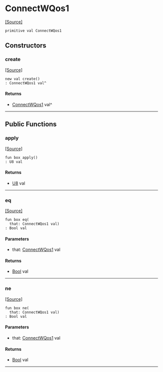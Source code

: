 # ConnectWQos1
<span class="source-link">[[Source]](src/mqtt-connector/connectCodes.md#L-0-7)</span>
```pony
primitive val ConnectWQos1
```

## Constructors

### create
<span class="source-link">[[Source]](src/mqtt-connector/connectCodes.md#L-0-7)</span>


```pony
new val create()
: ConnectWQos1 val^
```

#### Returns

* [ConnectWQos1](mqtt-connector-ConnectWQos1.md) val^

---

## Public Functions

### apply
<span class="source-link">[[Source]](src/mqtt-connector/connectCodes.md#L-0-7)</span>


```pony
fun box apply()
: U8 val
```

#### Returns

* [U8](builtin-U8.md) val

---

### eq
<span class="source-link">[[Source]](src/mqtt-connector/connectCodes.md#L-0-7)</span>


```pony
fun box eq(
  that: ConnectWQos1 val)
: Bool val
```
#### Parameters

*   that: [ConnectWQos1](mqtt-connector-ConnectWQos1.md) val

#### Returns

* [Bool](builtin-Bool.md) val

---

### ne
<span class="source-link">[[Source]](src/mqtt-connector/connectCodes.md#L-0-7)</span>


```pony
fun box ne(
  that: ConnectWQos1 val)
: Bool val
```
#### Parameters

*   that: [ConnectWQos1](mqtt-connector-ConnectWQos1.md) val

#### Returns

* [Bool](builtin-Bool.md) val

---

